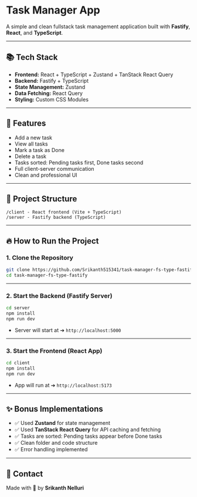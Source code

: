 # Task Manager App

A simple and clean fullstack task management application built with **Fastify**, **React**, and **TypeScript**.

---

## 📚 Tech Stack

- **Frontend:** React + TypeScript + Zustand + TanStack React Query
- **Backend:** Fastify + TypeScript
- **State Management:** Zustand
- **Data Fetching:** React Query
- **Styling:** Custom CSS Modules

---

## 🚀 Features

- Add a new task
- View all tasks
- Mark a task as Done
- Delete a task
- Tasks sorted: Pending tasks first, Done tasks second
- Full client-server communication
- Clean and professional UI

---

## 📂 Project Structure

```
/client - React frontend (Vite + TypeScript)
/server - Fastify backend (TypeScript)
```

---

## 🔥 How to Run the Project

### 1. Clone the Repository

```bash
git clone https://github.com/Srikanth515341/task-manager-fs-type-fastify.git
cd task-manager-fs-type-fastify
```

---

### 2. Start the Backend (Fastify Server)

```bash
cd server
npm install
npm run dev
```

- Server will start at ➔ `http://localhost:5000`

---

### 3. Start the Frontend (React App)

```bash
cd client
npm install
npm run dev
```

- App will run at ➔ `http://localhost:5173`

---

## ✨ Bonus Implementations

- ✅ Used **Zustand** for state management
- ✅ Used **TanStack React Query** for API caching and fetching
- ✅ Tasks are sorted: Pending tasks appear before Done tasks
- ✅ Clean folder and code structure
- ✅ Error handling implemented

---

## 📧 Contact

Made with 💙 by **Srikanth Nelluri**
